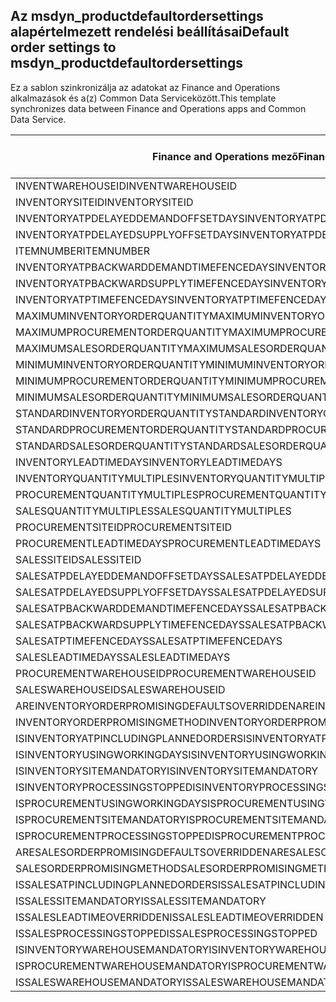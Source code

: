 ## <a name="default-order-settings-to-msdyn_productdefaultordersettings"></a><span data-ttu-id="e2803-101">Az msdyn_productdefaultordersettings alapértelmezett rendelési beállításai</span><span class="sxs-lookup"><span data-stu-id="e2803-101">Default order settings to msdyn_productdefaultordersettings</span></span>

<span data-ttu-id="e2803-102">Ez a sablon szinkronizálja az adatokat az Finance and Operations alkalmazások és a(z) Common Data Serviceközött.</span><span class="sxs-lookup"><span data-stu-id="e2803-102">This template synchronizes data between Finance and Operations apps and Common Data Service.</span></span>

<span data-ttu-id="e2803-103">Finance and Operations mező</span><span class="sxs-lookup"><span data-stu-id="e2803-103">Finance and Operations field</span></span> | <span data-ttu-id="e2803-104">Térkép típusa</span><span class="sxs-lookup"><span data-stu-id="e2803-104">Map type</span></span> | <span data-ttu-id="e2803-105">Egyéb Dynamics 365 mező</span><span class="sxs-lookup"><span data-stu-id="e2803-105">Other Dynamics 365 field</span></span> | <span data-ttu-id="e2803-106">Alapértelmezett érték</span><span class="sxs-lookup"><span data-stu-id="e2803-106">Default value</span></span>
---|---|---|---
<span data-ttu-id="e2803-107">INVENTWAREHOUSEID</span><span class="sxs-lookup"><span data-stu-id="e2803-107">INVENTWAREHOUSEID</span></span> | = | <span data-ttu-id="e2803-108">msdyn_inventorywarehouse.msdyn_warehouseidentifier</span><span class="sxs-lookup"><span data-stu-id="e2803-108">msdyn_inventorywarehouse.msdyn_warehouseidentifier</span></span> | 
<span data-ttu-id="e2803-109">INVENTORYSITEID</span><span class="sxs-lookup"><span data-stu-id="e2803-109">INVENTORYSITEID</span></span> | = | <span data-ttu-id="e2803-110">msdyn_inventorysite.msdyn_siteid</span><span class="sxs-lookup"><span data-stu-id="e2803-110">msdyn_inventorysite.msdyn_siteid</span></span> | 
<span data-ttu-id="e2803-111">INVENTORYATPDELAYEDDEMANDOFFSETDAYS</span><span class="sxs-lookup"><span data-stu-id="e2803-111">INVENTORYATPDELAYEDDEMANDOFFSETDAYS</span></span> | = | <span data-ttu-id="e2803-112">msdyn_inventoryatpdelayeddemandoffsetdays</span><span class="sxs-lookup"><span data-stu-id="e2803-112">msdyn_inventoryatpdelayeddemandoffsetdays</span></span> | 
<span data-ttu-id="e2803-113">INVENTORYATPDELAYEDSUPPLYOFFSETDAYS</span><span class="sxs-lookup"><span data-stu-id="e2803-113">INVENTORYATPDELAYEDSUPPLYOFFSETDAYS</span></span> | = | <span data-ttu-id="e2803-114">msdyn_inventoryatpdelayedsupplyoffsetdays</span><span class="sxs-lookup"><span data-stu-id="e2803-114">msdyn_inventoryatpdelayedsupplyoffsetdays</span></span> | 
<span data-ttu-id="e2803-115">ITEMNUMBER</span><span class="sxs-lookup"><span data-stu-id="e2803-115">ITEMNUMBER</span></span> | = | <span data-ttu-id="e2803-116">msdyn_itemnumber.msdyn_itemnumber</span><span class="sxs-lookup"><span data-stu-id="e2803-116">msdyn_itemnumber.msdyn_itemnumber</span></span> | 
<span data-ttu-id="e2803-117">INVENTORYATPBACKWARDDEMANDTIMEFENCEDAYS</span><span class="sxs-lookup"><span data-stu-id="e2803-117">INVENTORYATPBACKWARDDEMANDTIMEFENCEDAYS</span></span> | = | <span data-ttu-id="e2803-118">msdyn_inventoryatpbackwarddemandtimefencedays</span><span class="sxs-lookup"><span data-stu-id="e2803-118">msdyn_inventoryatpbackwarddemandtimefencedays</span></span> | 
<span data-ttu-id="e2803-119">INVENTORYATPBACKWARDSUPPLYTIMEFENCEDAYS</span><span class="sxs-lookup"><span data-stu-id="e2803-119">INVENTORYATPBACKWARDSUPPLYTIMEFENCEDAYS</span></span> | = | <span data-ttu-id="e2803-120">msdyn_inventoryatpbackwardsupplytimefencedays</span><span class="sxs-lookup"><span data-stu-id="e2803-120">msdyn_inventoryatpbackwardsupplytimefencedays</span></span> | 
<span data-ttu-id="e2803-121">INVENTORYATPTIMEFENCEDAYS</span><span class="sxs-lookup"><span data-stu-id="e2803-121">INVENTORYATPTIMEFENCEDAYS</span></span> | = | <span data-ttu-id="e2803-122">msdyn_inventoryatptimefencedays</span><span class="sxs-lookup"><span data-stu-id="e2803-122">msdyn_inventoryatptimefencedays</span></span> | 
<span data-ttu-id="e2803-123">MAXIMUMINVENTORYORDERQUANTITY</span><span class="sxs-lookup"><span data-stu-id="e2803-123">MAXIMUMINVENTORYORDERQUANTITY</span></span> | = | <span data-ttu-id="e2803-124">msdyn_maximuminventoryorderquantity</span><span class="sxs-lookup"><span data-stu-id="e2803-124">msdyn_maximuminventoryorderquantity</span></span> | 
<span data-ttu-id="e2803-125">MAXIMUMPROCUREMENTORDERQUANTITY</span><span class="sxs-lookup"><span data-stu-id="e2803-125">MAXIMUMPROCUREMENTORDERQUANTITY</span></span> | = | <span data-ttu-id="e2803-126">msdyn_maximumprocurementorderquantity</span><span class="sxs-lookup"><span data-stu-id="e2803-126">msdyn_maximumprocurementorderquantity</span></span> | 
<span data-ttu-id="e2803-127">MAXIMUMSALESORDERQUANTITY</span><span class="sxs-lookup"><span data-stu-id="e2803-127">MAXIMUMSALESORDERQUANTITY</span></span> | = | <span data-ttu-id="e2803-128">msdyn_maximumsalesorderquantity</span><span class="sxs-lookup"><span data-stu-id="e2803-128">msdyn_maximumsalesorderquantity</span></span> | 
<span data-ttu-id="e2803-129">MINIMUMINVENTORYORDERQUANTITY</span><span class="sxs-lookup"><span data-stu-id="e2803-129">MINIMUMINVENTORYORDERQUANTITY</span></span> | = | <span data-ttu-id="e2803-130">msdyn_minimuminventoryorderquantity</span><span class="sxs-lookup"><span data-stu-id="e2803-130">msdyn_minimuminventoryorderquantity</span></span> | 
<span data-ttu-id="e2803-131">MINIMUMPROCUREMENTORDERQUANTITY</span><span class="sxs-lookup"><span data-stu-id="e2803-131">MINIMUMPROCUREMENTORDERQUANTITY</span></span> | = | <span data-ttu-id="e2803-132">msdyn_minimumprocurementorderquantity</span><span class="sxs-lookup"><span data-stu-id="e2803-132">msdyn_minimumprocurementorderquantity</span></span> | 
<span data-ttu-id="e2803-133">MINIMUMSALESORDERQUANTITY</span><span class="sxs-lookup"><span data-stu-id="e2803-133">MINIMUMSALESORDERQUANTITY</span></span> | = | <span data-ttu-id="e2803-134">msdyn_minimumsalesorderquantity</span><span class="sxs-lookup"><span data-stu-id="e2803-134">msdyn_minimumsalesorderquantity</span></span> | 
<span data-ttu-id="e2803-135">STANDARDINVENTORYORDERQUANTITY</span><span class="sxs-lookup"><span data-stu-id="e2803-135">STANDARDINVENTORYORDERQUANTITY</span></span> | = | <span data-ttu-id="e2803-136">msdyn_standardinventoryorderquantity</span><span class="sxs-lookup"><span data-stu-id="e2803-136">msdyn_standardinventoryorderquantity</span></span> | 
<span data-ttu-id="e2803-137">STANDARDPROCUREMENTORDERQUANTITY</span><span class="sxs-lookup"><span data-stu-id="e2803-137">STANDARDPROCUREMENTORDERQUANTITY</span></span> | = | <span data-ttu-id="e2803-138">msdyn_standardprocurementorderquantity</span><span class="sxs-lookup"><span data-stu-id="e2803-138">msdyn_standardprocurementorderquantity</span></span> | 
<span data-ttu-id="e2803-139">STANDARDSALESORDERQUANTITY</span><span class="sxs-lookup"><span data-stu-id="e2803-139">STANDARDSALESORDERQUANTITY</span></span> | = | <span data-ttu-id="e2803-140">msdyn_standardsalesorderquantity</span><span class="sxs-lookup"><span data-stu-id="e2803-140">msdyn_standardsalesorderquantity</span></span> | 
<span data-ttu-id="e2803-141">INVENTORYLEADTIMEDAYS</span><span class="sxs-lookup"><span data-stu-id="e2803-141">INVENTORYLEADTIMEDAYS</span></span> | = | <span data-ttu-id="e2803-142">msdyn_inventoryleadtimedays</span><span class="sxs-lookup"><span data-stu-id="e2803-142">msdyn_inventoryleadtimedays</span></span> | 
<span data-ttu-id="e2803-143">INVENTORYQUANTITYMULTIPLES</span><span class="sxs-lookup"><span data-stu-id="e2803-143">INVENTORYQUANTITYMULTIPLES</span></span> | = | <span data-ttu-id="e2803-144">msdyn_inventoryquantitymultiples</span><span class="sxs-lookup"><span data-stu-id="e2803-144">msdyn_inventoryquantitymultiples</span></span> | 
<span data-ttu-id="e2803-145">PROCUREMENTQUANTITYMULTIPLES</span><span class="sxs-lookup"><span data-stu-id="e2803-145">PROCUREMENTQUANTITYMULTIPLES</span></span> | = | <span data-ttu-id="e2803-146">msdyn_procurementquantitymultiples</span><span class="sxs-lookup"><span data-stu-id="e2803-146">msdyn_procurementquantitymultiples</span></span> | 
<span data-ttu-id="e2803-147">SALESQUANTITYMULTIPLES</span><span class="sxs-lookup"><span data-stu-id="e2803-147">SALESQUANTITYMULTIPLES</span></span> | = | <span data-ttu-id="e2803-148">msdyn_salesquantitymultiples</span><span class="sxs-lookup"><span data-stu-id="e2803-148">msdyn_salesquantitymultiples</span></span> | 
<span data-ttu-id="e2803-149">PROCUREMENTSITEID</span><span class="sxs-lookup"><span data-stu-id="e2803-149">PROCUREMENTSITEID</span></span> | = | <span data-ttu-id="e2803-150">msdyn_procurementsite.msdyn_siteid</span><span class="sxs-lookup"><span data-stu-id="e2803-150">msdyn_procurementsite.msdyn_siteid</span></span> | 
<span data-ttu-id="e2803-151">PROCUREMENTLEADTIMEDAYS</span><span class="sxs-lookup"><span data-stu-id="e2803-151">PROCUREMENTLEADTIMEDAYS</span></span> | = | <span data-ttu-id="e2803-152">msdyn_procurementleadtimedays</span><span class="sxs-lookup"><span data-stu-id="e2803-152">msdyn_procurementleadtimedays</span></span> | 
<span data-ttu-id="e2803-153">SALESSITEID</span><span class="sxs-lookup"><span data-stu-id="e2803-153">SALESSITEID</span></span> | = | <span data-ttu-id="e2803-154">msdyn_salessite.msdyn_siteid</span><span class="sxs-lookup"><span data-stu-id="e2803-154">msdyn_salessite.msdyn_siteid</span></span> | 
<span data-ttu-id="e2803-155">SALESATPDELAYEDDEMANDOFFSETDAYS</span><span class="sxs-lookup"><span data-stu-id="e2803-155">SALESATPDELAYEDDEMANDOFFSETDAYS</span></span> | = | <span data-ttu-id="e2803-156">msdyn_salesatpdelayeddemandoffsetdays</span><span class="sxs-lookup"><span data-stu-id="e2803-156">msdyn_salesatpdelayeddemandoffsetdays</span></span> | 
<span data-ttu-id="e2803-157">SALESATPDELAYEDSUPPLYOFFSETDAYS</span><span class="sxs-lookup"><span data-stu-id="e2803-157">SALESATPDELAYEDSUPPLYOFFSETDAYS</span></span> | = | <span data-ttu-id="e2803-158">msdyn_salesatpdelayedsupplyoffsetdays</span><span class="sxs-lookup"><span data-stu-id="e2803-158">msdyn_salesatpdelayedsupplyoffsetdays</span></span> | 
<span data-ttu-id="e2803-159">SALESATPBACKWARDDEMANDTIMEFENCEDAYS</span><span class="sxs-lookup"><span data-stu-id="e2803-159">SALESATPBACKWARDDEMANDTIMEFENCEDAYS</span></span> | = | <span data-ttu-id="e2803-160">msdyn_salesatpbackwarddemandtimefencedays</span><span class="sxs-lookup"><span data-stu-id="e2803-160">msdyn_salesatpbackwarddemandtimefencedays</span></span> | 
<span data-ttu-id="e2803-161">SALESATPBACKWARDSUPPLYTIMEFENCEDAYS</span><span class="sxs-lookup"><span data-stu-id="e2803-161">SALESATPBACKWARDSUPPLYTIMEFENCEDAYS</span></span> | = | <span data-ttu-id="e2803-162">msdyn_salesatpbackwardsupplytimefencedays</span><span class="sxs-lookup"><span data-stu-id="e2803-162">msdyn_salesatpbackwardsupplytimefencedays</span></span> | 
<span data-ttu-id="e2803-163">SALESATPTIMEFENCEDAYS</span><span class="sxs-lookup"><span data-stu-id="e2803-163">SALESATPTIMEFENCEDAYS</span></span> | = | <span data-ttu-id="e2803-164">msdyn_salesatptimefencedays</span><span class="sxs-lookup"><span data-stu-id="e2803-164">msdyn_salesatptimefencedays</span></span> | 
<span data-ttu-id="e2803-165">SALESLEADTIMEDAYS</span><span class="sxs-lookup"><span data-stu-id="e2803-165">SALESLEADTIMEDAYS</span></span> | = | <span data-ttu-id="e2803-166">msdyn_salesleadtimedays</span><span class="sxs-lookup"><span data-stu-id="e2803-166">msdyn_salesleadtimedays</span></span> | 
<span data-ttu-id="e2803-167">PROCUREMENTWAREHOUSEID</span><span class="sxs-lookup"><span data-stu-id="e2803-167">PROCUREMENTWAREHOUSEID</span></span> | = | <span data-ttu-id="e2803-168">msdyn_procurementwarehouse.msdyn_warehouseidentifier</span><span class="sxs-lookup"><span data-stu-id="e2803-168">msdyn_procurementwarehouse.msdyn_warehouseidentifier</span></span> | 
<span data-ttu-id="e2803-169">SALESWAREHOUSEID</span><span class="sxs-lookup"><span data-stu-id="e2803-169">SALESWAREHOUSEID</span></span> | = | <span data-ttu-id="e2803-170">msdyn_saleswarehouse.msdyn_warehouseidentifier</span><span class="sxs-lookup"><span data-stu-id="e2803-170">msdyn_saleswarehouse.msdyn_warehouseidentifier</span></span> | 
<span data-ttu-id="e2803-171">AREINVENTORYORDERPROMISINGDEFAULTSOVERRIDDEN</span><span class="sxs-lookup"><span data-stu-id="e2803-171">AREINVENTORYORDERPROMISINGDEFAULTSOVERRIDDEN</span></span> | >< | <span data-ttu-id="e2803-172">msdyn_areinventoryorderdefaultsoverridden</span><span class="sxs-lookup"><span data-stu-id="e2803-172">msdyn_areinventoryorderdefaultsoverridden</span></span> | 
<span data-ttu-id="e2803-173">INVENTORYORDERPROMISINGMETHOD</span><span class="sxs-lookup"><span data-stu-id="e2803-173">INVENTORYORDERPROMISINGMETHOD</span></span> | >< | <span data-ttu-id="e2803-174">msdyn_inventoryorderpromisingmethod</span><span class="sxs-lookup"><span data-stu-id="e2803-174">msdyn_inventoryorderpromisingmethod</span></span> | 
<span data-ttu-id="e2803-175">ISINVENTORYATPINCLUDINGPLANNEDORDERS</span><span class="sxs-lookup"><span data-stu-id="e2803-175">ISINVENTORYATPINCLUDINGPLANNEDORDERS</span></span> | >< | <span data-ttu-id="e2803-176">msdyn_isinventoryatpincludingplannedorders</span><span class="sxs-lookup"><span data-stu-id="e2803-176">msdyn_isinventoryatpincludingplannedorders</span></span> | 
<span data-ttu-id="e2803-177">ISINVENTORYUSINGWORKINGDAYS</span><span class="sxs-lookup"><span data-stu-id="e2803-177">ISINVENTORYUSINGWORKINGDAYS</span></span> | >< | <span data-ttu-id="e2803-178">msdyn_isinventoryusingworkingdays</span><span class="sxs-lookup"><span data-stu-id="e2803-178">msdyn_isinventoryusingworkingdays</span></span> | 
<span data-ttu-id="e2803-179">ISINVENTORYSITEMANDATORY</span><span class="sxs-lookup"><span data-stu-id="e2803-179">ISINVENTORYSITEMANDATORY</span></span> | >< | <span data-ttu-id="e2803-180">msdyn_isinventorysitemandatory</span><span class="sxs-lookup"><span data-stu-id="e2803-180">msdyn_isinventorysitemandatory</span></span> | 
<span data-ttu-id="e2803-181">ISINVENTORYPROCESSINGSTOPPED</span><span class="sxs-lookup"><span data-stu-id="e2803-181">ISINVENTORYPROCESSINGSTOPPED</span></span> | >< | <span data-ttu-id="e2803-182">msdyn_isinventoryprocessingstopped</span><span class="sxs-lookup"><span data-stu-id="e2803-182">msdyn_isinventoryprocessingstopped</span></span> | 
<span data-ttu-id="e2803-183">ISPROCUREMENTUSINGWORKINGDAYS</span><span class="sxs-lookup"><span data-stu-id="e2803-183">ISPROCUREMENTUSINGWORKINGDAYS</span></span> | >< | <span data-ttu-id="e2803-184">msdyn_isprocurementusingworkingdays</span><span class="sxs-lookup"><span data-stu-id="e2803-184">msdyn_isprocurementusingworkingdays</span></span> | 
<span data-ttu-id="e2803-185">ISPROCUREMENTSITEMANDATORY</span><span class="sxs-lookup"><span data-stu-id="e2803-185">ISPROCUREMENTSITEMANDATORY</span></span> | >< | <span data-ttu-id="e2803-186">msdyn_isprocurementsitemandatory</span><span class="sxs-lookup"><span data-stu-id="e2803-186">msdyn_isprocurementsitemandatory</span></span> | 
<span data-ttu-id="e2803-187">ISPROCUREMENTPROCESSINGSTOPPED</span><span class="sxs-lookup"><span data-stu-id="e2803-187">ISPROCUREMENTPROCESSINGSTOPPED</span></span> | >< | <span data-ttu-id="e2803-188">msdyn_isprocurementprocessingstopped</span><span class="sxs-lookup"><span data-stu-id="e2803-188">msdyn_isprocurementprocessingstopped</span></span> | 
<span data-ttu-id="e2803-189">ARESALESORDERPROMISINGDEFAULTSOVERRIDDEN</span><span class="sxs-lookup"><span data-stu-id="e2803-189">ARESALESORDERPROMISINGDEFAULTSOVERRIDDEN</span></span> | >< | <span data-ttu-id="e2803-190">msdyn_aresalesorderdefaultsoverridden</span><span class="sxs-lookup"><span data-stu-id="e2803-190">msdyn_aresalesorderdefaultsoverridden</span></span> | 
<span data-ttu-id="e2803-191">SALESORDERPROMISINGMETHOD</span><span class="sxs-lookup"><span data-stu-id="e2803-191">SALESORDERPROMISINGMETHOD</span></span> | >< | <span data-ttu-id="e2803-192">msdyn_salesorderpromisingmethod</span><span class="sxs-lookup"><span data-stu-id="e2803-192">msdyn_salesorderpromisingmethod</span></span> | 
<span data-ttu-id="e2803-193">ISSALESATPINCLUDINGPLANNEDORDERS</span><span class="sxs-lookup"><span data-stu-id="e2803-193">ISSALESATPINCLUDINGPLANNEDORDERS</span></span> | >< | <span data-ttu-id="e2803-194">msdyn_issalesatpincludingplannedorders</span><span class="sxs-lookup"><span data-stu-id="e2803-194">msdyn_issalesatpincludingplannedorders</span></span> | 
<span data-ttu-id="e2803-195">ISSALESSITEMANDATORY</span><span class="sxs-lookup"><span data-stu-id="e2803-195">ISSALESSITEMANDATORY</span></span> | >< | <span data-ttu-id="e2803-196">msdyn_issalessitemandatory</span><span class="sxs-lookup"><span data-stu-id="e2803-196">msdyn_issalessitemandatory</span></span> | 
<span data-ttu-id="e2803-197">ISSALESLEADTIMEOVERRIDDEN</span><span class="sxs-lookup"><span data-stu-id="e2803-197">ISSALESLEADTIMEOVERRIDDEN</span></span> | >< | <span data-ttu-id="e2803-198">msdyn_issalesleadtimeoverridden</span><span class="sxs-lookup"><span data-stu-id="e2803-198">msdyn_issalesleadtimeoverridden</span></span> | 
<span data-ttu-id="e2803-199">ISSALESPROCESSINGSTOPPED</span><span class="sxs-lookup"><span data-stu-id="e2803-199">ISSALESPROCESSINGSTOPPED</span></span> | >< | <span data-ttu-id="e2803-200">msdyn_issalesprocessingstopped</span><span class="sxs-lookup"><span data-stu-id="e2803-200">msdyn_issalesprocessingstopped</span></span> | 
<span data-ttu-id="e2803-201">ISINVENTORYWAREHOUSEMANDATORY</span><span class="sxs-lookup"><span data-stu-id="e2803-201">ISINVENTORYWAREHOUSEMANDATORY</span></span> | >< | <span data-ttu-id="e2803-202">msdyn_isinventorywarehousemandatory</span><span class="sxs-lookup"><span data-stu-id="e2803-202">msdyn_isinventorywarehousemandatory</span></span> | 
<span data-ttu-id="e2803-203">ISPROCUREMENTWAREHOUSEMANDATORY</span><span class="sxs-lookup"><span data-stu-id="e2803-203">ISPROCUREMENTWAREHOUSEMANDATORY</span></span> | >< | <span data-ttu-id="e2803-204">msdyn_isprocurementwarehousemandatory</span><span class="sxs-lookup"><span data-stu-id="e2803-204">msdyn_isprocurementwarehousemandatory</span></span> | 
<span data-ttu-id="e2803-205">ISSALESWAREHOUSEMANDATORY</span><span class="sxs-lookup"><span data-stu-id="e2803-205">ISSALESWAREHOUSEMANDATORY</span></span> | >< | <span data-ttu-id="e2803-206">msdyn_issaleswarehousemandatory</span><span class="sxs-lookup"><span data-stu-id="e2803-206">msdyn_issaleswarehousemandatory</span></span> | 
